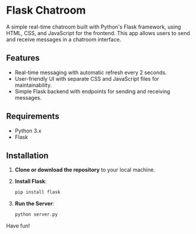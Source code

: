 # Flask Chatroom

A simple real-time chatroom built with Python's Flask framework, using HTML, CSS, and JavaScript for the frontend. This app allows users to send and receive messages in a chatroom interface.

## Features
- Real-time messaging with automatic refresh every 2 seconds.
- User-friendly UI with separate CSS and JavaScript files for maintainability.
- Simple Flask backend with endpoints for sending and receiving messages.

## Requirements
- Python 3.x
- Flask

## Installation

1. **Clone or download the repository** to your local machine.

2. **Install Flask**:
   ```bash
   pip install flask

3. **Run the Server**:
    ```bash
    python server.py


Have fun!